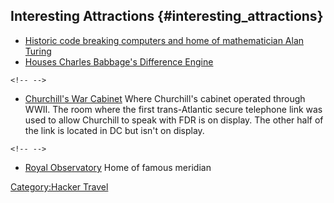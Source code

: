 ## Interesting Attractions {#interesting_attractions}

-   [Historic code breaking computers and home of mathematician Alan
    Turing](http://www.bletchleypark.org.uk/)
-   [Houses Charles Babbage's Difference
    Engine](http://www.sciencemuseum.org.uk/)

```{=html}
<!-- -->
```
-   [Churchill's War
    Cabinet](http://cwr.iwm.org.uk/server/show/ConWebDoc.5795) Where
    Churchill's cabinet operated through WWII. The room where the first
    trans-Atlantic secure telephone link was used to allow Churchill to
    speak with FDR is on display. The other half of the link is located
    in DC but isn't on display.

```{=html}
<!-- -->
```
-   [Royal Observatory](http://www.nmm.ac.uk/places/royal-observatory/)
    Home of famous meridian

[Category:Hacker Travel](Category:Hacker_Travel)
